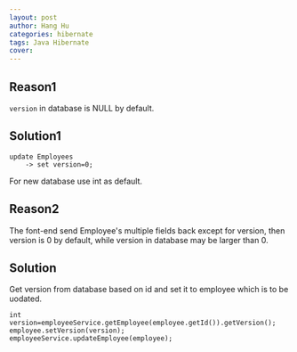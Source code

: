 ```yaml
---
layout: post
author: Hang Hu
categories: hibernate
tags: Java Hibernate 
cover: 
---
```


## Reason1

`version` in database is NULL by default.
## Solution1

```
update Employees
    -> set version=0;
```

For new database use int as default.

## Reason2

The font-end send Employee's multiple fields back except for version, then version is 0 by default, while version in database may be larger than 0.

## Solution

Get version from database based on id and set it to employee which is to be uodated.

```
int version=employeeService.getEmployee(employee.getId()).getVersion();
employee.setVersion(version);
employeeService.updateEmployee(employee);
```
